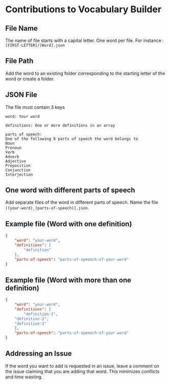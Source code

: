 # Contributions to Vocabulary Builder

## File Name
The name  of file starts with a capital letter.
One word per file.
For instance : `[FIRST-LETTER]/[Word].json`

## File Path
Add the word to an existing folder corresponding to the starting letter of the word or create a folder.

## JSON File 

The file must contain 3 keys

```
word: Your word 
```

``` 
definitions: One or more definitions in an array 
```

``` 
parts of speech: 
One of the following 8 parts of speech the word belongs to 
Noun 
Pronoun
Verb
Adverb
Adjective
Preposition
Conjunction
Interjection 
```
## One word with different parts of speech 

Add separate files of the word in different parts of speech. Name the file ```[(your-word)_(parts-of-speech)].json```.

## Example file (Word with one definition) 

```json
{
    "word": "your-word",
    "definitions": [
        "definition"
    ],
    "parts-of-speech": "parts-of-speeech-of-your-word"
}
```

## Example file (Word with more than one definition) 

```json
{
    "word": "your-word",
    "definitions": [
        "definition-1",
	"definition-2",
	"definition-3"
    ],
    "parts-of-speech": "parts-of-speeech-of-your-word"
}
```
## Addressing an Issue

If the word you want to add is requested in an issue, leave a comment on the issue claiming that you are adding that word. This minimizes conflicts and time wasting.
